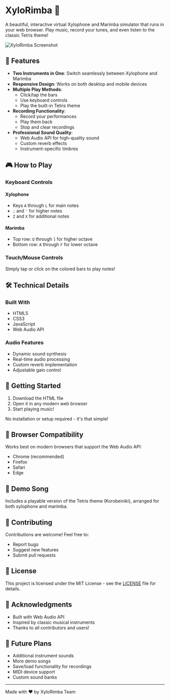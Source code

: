 # XyloRimba 🎵

A beautiful, interactive virtual Xylophone and Marimba simulator that runs in your web browser. Play music, record your tunes, and even listen to the classic Tetris theme!

![XyloRimba Screenshot](screenshot.png)

## 🎹 Features

- **Two Instruments in One**: Switch seamlessly between Xylophone and Marimba
- **Responsive Design**: Works on both desktop and mobile devices
- **Multiple Play Methods**:
  - Click/tap the bars
  - Use keyboard controls
  - Play the built-in Tetris theme
- **Recording Functionality**:
  - Record your performances
  - Play them back
  - Stop and clear recordings
- **Professional Sound Quality**:
  - Web Audio API for high-quality sound
  - Custom reverb effects
  - Instrument-specific timbres

## 🎮 How to Play

### Keyboard Controls

#### Xylophone
- Keys `A` through `L` for main notes
- `;` and `'` for higher notes
- `Z` and `X` for additional notes

#### Marimba
- Top row: `Q` through `]` for higher octave
- Bottom row: `A` through `F` for lower octave

### Touch/Mouse Controls
Simply tap or click on the colored bars to play notes!

## 🛠️ Technical Details

### Built With
- HTML5
- CSS3
- JavaScript
- Web Audio API

### Audio Features
- Dynamic sound synthesis
- Real-time audio processing
- Custom reverb implementation
- Adjustable gain control

## 🚀 Getting Started

1. Download the HTML file
2. Open it in any modern web browser
3. Start playing music!

No installation or setup required - it's that simple!

## 📱 Browser Compatibility

Works best on modern browsers that support the Web Audio API:
- Chrome (recommended)
- Firefox
- Safari
- Edge

## 🎵 Demo Song

Includes a playable version of the Tetris theme (Korobeiniki), arranged for both xylophone and marimba.

## 🤝 Contributing

Contributions are welcome! Feel free to:
- Report bugs
- Suggest new features
- Submit pull requests

## 📄 License

This project is licensed under the MIT License - see the [LICENSE](LICENSE) file for details.

## 🙏 Acknowledgments

- Built with Web Audio API
- Inspired by classic musical instruments
- Thanks to all contributors and users!

## 🔮 Future Plans

- Additional instrument sounds
- More demo songs
- Save/load functionality for recordings
- MIDI device support
- Custom sound banks

---
Made with ♥️ by XyloRimba Team 
